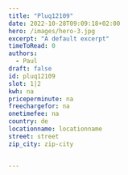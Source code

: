 ```yaml
---
title: "Pluq12109"
date: 2022-10-28T09:09:18+02:00
hero: /images/hero-3.jpg
excerpt: "A default excerpt"
timeToRead: 0
authors:
  - Paul
draft: false
id: pluq12109
slot: 1|2
kwh: na
priceperminute: na
freechargefor: na
onetimefee: na
country: de
locationname: locationname
street: street
zip_city: zip-city


---
```


